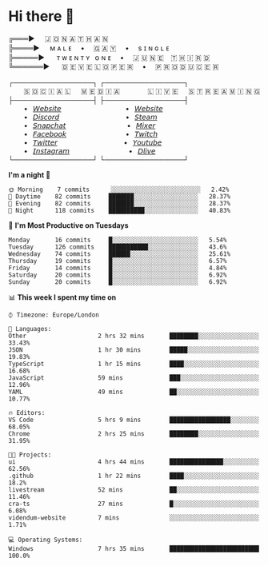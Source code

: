 # Hi there 👋

╔═══►⠀⠀🇯 🇴 🇳 🇦 🇹 🇭 🇦 🇳\
╠════►⠀⠀ᴍ ᴀ ʟ ᴇ ⠀ • ⠀ 🇬 🇦 🇾 ⠀ • ⠀ s ɪ ɴ ɢ ʟ ᴇ\
╠═════►⠀⠀ ᴛ ᴡ ᴇ ɴ ᴛ ʏ⠀ᴏ ɴ ᴇ ⠀ • ⠀ 🇯 🇺 🇳 🇪 ⠀🇹 🇭 🇮 🇷 🇩\
╚══════►⠀⠀ 🇩 🇪 🇻 🇪 🇱 🇴 🇵 🇪 🇷 ⠀ • ⠀ 🇵 🇷 🇴 🇩 🇺 🇨 🇪 🇷

┌────────────────┐ ┌────────────────┐\
⠀⠀⠀🇸 🇴 🇨 🇮 🇦 🇱⠀⠀🇲 🇪 🇩 🇮 🇦⠀⠀⠀ ⠀⠀🇱 🇮 🇻 🇪⠀⠀🇸 🇹 🇷 🇪 🇦 🇲 🇮 🇳 🇬\
├────────────────┤ ├────────────────┤\
⠀⠀⠀•⠀[𝘞𝘦𝘣𝘴𝘪𝘵𝘦](https://tgtgamer.live/) ⠀⠀⠀ ⠀⠀⠀ ⠀⠀⠀ ⠀⠀•⠀[𝘞𝘦𝘣𝘴𝘪𝘵𝘦](https://tgtgamer.live/)\
⠀⠀⠀•⠀[𝘋𝘪𝘴𝘤𝘰𝘳𝘥](https://discord.com/invite/P5DwgzN) ⠀⠀⠀ ⠀⠀⠀ ⠀⠀⠀ ⠀⠀ •⠀[𝘚𝘵𝘦𝘢𝘮](https://steamcommunity.com/broadcast/watch/76561198043223313)\
⠀⠀⠀•⠀[𝘚𝘯𝘢𝘱𝘤𝘩𝘢𝘵](https://snapchat.com/add/tgtgamer) ⠀⠀⠀ ⠀⠀⠀ ⠀⠀⠀ ⠀ •⠀[𝘔𝘪𝘹𝘦𝘳](https://mixer.com/tgtgamer)\
⠀⠀⠀•⠀[𝘍𝘢𝘤𝘦𝘣𝘰𝘰𝘬](https://fb.me/jonathan.stevens.144) ⠀⠀⠀ ⠀⠀⠀ ⠀⠀⠀ ⠀•⠀[𝘛𝘸𝘪𝘵𝘤𝘩](https://www.twitch.tv/tgtgamer)\
⠀⠀⠀•⠀[𝘛𝘸𝘪𝘵𝘵𝘦𝘳](https://twitter.com/tgtgamer) ⠀⠀⠀ ⠀⠀⠀ ⠀⠀⠀ ⠀⠀ •⠀[𝘠𝘰𝘶𝘵𝘶𝘣𝘦](https://www.youtube.com/channel/UCmMsdBHE1inAoY72o2ZuEqg/live)\
⠀⠀⠀•⠀[𝘐𝘯𝘴𝘵𝘢𝘨𝘳𝘢𝘮](https://www.instagram.com/tgtgamer) ⠀⠀⠀ ⠀⠀⠀ ⠀⠀⠀ ⠀•⠀[𝘋𝘭𝘪𝘷𝘦](https://dlive.tv/TGTGamer)\
└────────────────┘ └────────────────┘

<!--START_SECTION:waka-->
**I'm a night 🦉** 

```text
🌞 Morning    7 commits      ░░░░░░░░░░░░░░░░░░░░░░░░░   2.42% 
🌆 Daytime    82 commits     ███████░░░░░░░░░░░░░░░░░░   28.37% 
🌃 Evening    82 commits     ███████░░░░░░░░░░░░░░░░░░   28.37% 
🌙 Night      118 commits    ██████████░░░░░░░░░░░░░░░   40.83%

```
📅 **I'm Most Productive on Tuesdays** 

```text
Monday       16 commits     █░░░░░░░░░░░░░░░░░░░░░░░░   5.54% 
Tuesday      126 commits    ███████████░░░░░░░░░░░░░░   43.6% 
Wednesday    74 commits     ██████░░░░░░░░░░░░░░░░░░░   25.61% 
Thursday     19 commits     █░░░░░░░░░░░░░░░░░░░░░░░░   6.57% 
Friday       14 commits     █░░░░░░░░░░░░░░░░░░░░░░░░   4.84% 
Saturday     20 commits     █░░░░░░░░░░░░░░░░░░░░░░░░   6.92% 
Sunday       20 commits     █░░░░░░░░░░░░░░░░░░░░░░░░   6.92%

```


📊 **This week I spent my time on** 

```text
⌚︎ Timezone: Europe/London

💬 Languages: 
Other                    2 hrs 32 mins       ████████░░░░░░░░░░░░░░░░░   33.43% 
JSON                     1 hr 30 mins        █████░░░░░░░░░░░░░░░░░░░░   19.83% 
TypeScript               1 hr 15 mins        ████░░░░░░░░░░░░░░░░░░░░░   16.68% 
JavaScript               59 mins             ███░░░░░░░░░░░░░░░░░░░░░░   12.96% 
YAML                     49 mins             ██░░░░░░░░░░░░░░░░░░░░░░░   10.77%

🔥 Editors: 
VS Code                  5 hrs 9 mins        █████████████████░░░░░░░░   68.05% 
Chrome                   2 hrs 25 mins       ████████░░░░░░░░░░░░░░░░░   31.95%

🐱‍💻 Projects: 
ui                       4 hrs 44 mins       ███████████████░░░░░░░░░░   62.56% 
.github                  1 hr 22 mins        ████░░░░░░░░░░░░░░░░░░░░░   18.2% 
livestream               52 mins             ██░░░░░░░░░░░░░░░░░░░░░░░   11.46% 
cra-ts                   27 mins             █░░░░░░░░░░░░░░░░░░░░░░░░   6.08% 
videndum-website         7 mins              ░░░░░░░░░░░░░░░░░░░░░░░░░   1.71%

💻 Operating Systems: 
Windows                  7 hrs 35 mins       █████████████████████████   100.0%

```


<!--END_SECTION:waka-->
